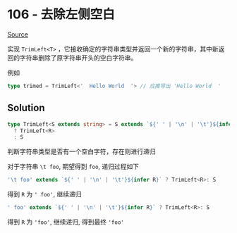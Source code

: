 # 106 - 去除左侧空白

[Source](https://github.com/lybenson/ts-checker/blob/master/src/106-medium-trimleft/template.ts)

实现 `TrimLeft<T>` ，它接收确定的字符串类型并返回一个新的字符串，其中新返回的字符串删除了原字符串开头的空白字符串。

例如

```ts
type trimed = TrimLeft<'  Hello World  '> // 应推导出 'Hello World  '
```

## Solution

```ts
type TrimLeft<S extends string> = S extends `${' ' | '\n' | '\t'}${infer R}`
  ? TrimLeft<R>
  : S
```

判断字符串类型是否有一个空白字符，存在则进行递归

对于字符串 `\t foo`, 期望得到 `foo`, 递归过程如下

```ts
'\t foo' extends `${' ' | '\n' | '\t'}${infer R}` ? TrimLeft<R>: S
```

得到 `R` 为 `' foo'`, 继续递归

```ts
' foo' extends `${' ' | '\n' | '\t'}${infer R}` ? TrimLeft<R>: S
```

得到 `R` 为 `'foo'`, 继续递归, 得到最终 `'foo'`
